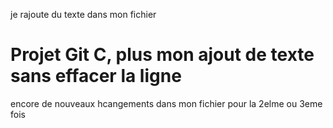 je rajoute du texte dans mon fichier
# Projet Git C, plus mon ajout de texte sans effacer la ligne
encore de nouveaux hcangements dans mon fichier pour la 2elme ou 3eme fois
